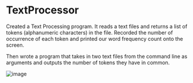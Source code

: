 # TextProcessor
Created a Text Processing program. It reads a text files and returns a list of tokens (alphanumeric characters) in the file. Recorded the number of occurrence of each token and printed our word frequency count onto the screen.

Then wrote a program that takes in two text files from the command line as arguments and outputs the number of tokens they have in common.


![image](https://user-images.githubusercontent.com/57119282/155826217-f758bac5-685a-4071-bd53-83561dc8e7b5.png)
